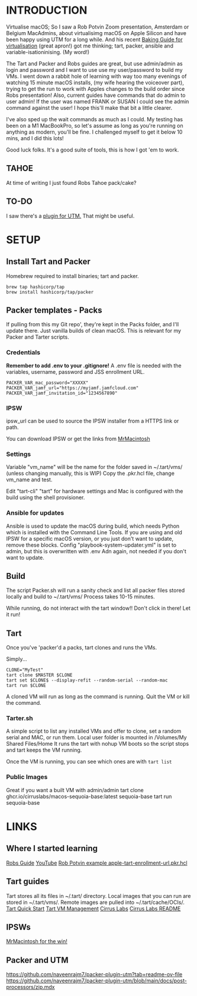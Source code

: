 # INTRODUCTION
Virtualise macOS; So I saw a Rob Potvin Zoom presentation, Amsterdam or Belgium MacAdmins, about virtualisimg macOS on Apple Silicon and have been happy using UTM for a long while. And his recent [Baking Guide for virtualisation](https://www.motionbug.com/the-cookbook-baking-up-your-perfect-jamf-pro-test-vm/) (great apron!) got me thinking; tart, packer, ansible and variable-isationinising. (My word!) 

The Tart and Packer and Robs guides are great, but use admin/admin as login and password and I want to use use my user/password to build my VMs. I went down a rabbit hole of learning with way too many evenings of watching 15 minute macOS installs, (my wife hearing the voiceover part), trying to get the run to work with Apples changes to the build order since Robs presentation! Also, current guides have commands that do admin to user admin! If the user was named FRANK or SUSAN I could see the admin command against the user! I hope this'll make that bit a little clearer. 

I've also sped up the wait commands as much as I could. My testing has been on a M1 MacBookPro, so let's assume as long as you're running on anything as modern, you'll be fine. I challenged myself to get it below 10 mins, and I did this lots!

Good luck folks. It's a good suite of tools, this is how I got 'em to work.

## TAHOE
At time of writing I just found Robs Tahoe pack/cake? 

## TO-DO
I saw there's a [plugin for UTM.](https://github.com/naveenrajm7/packer-plugin-utm) That might be useful.

# SETUP

## Install Tart and Packer
Homebrew required to install binaries; tart and packer.
```brew install cirruslabs/cli/tart
brew tap hashicorp/tap
brew install hashicorp/tap/packer
```

## Packer templates - Packs
If pulling from this my Git repo', they're kept in the Packs folder, and I'll update there. Just vanilla builds of clean macOS. This is relevant for my Packer and Tarter scripts.

### Credentials
**Remember to add .env to your .gitignore!**
A .env file is needed with the variables, username, password and JSS enrollment URL.
```PACKER_VAR_mac_username="XXXXX"
PACKER_VAR_mac_password="XXXXX"
PACKER_VAR_jamf_url="https://myjamf.jamfcloud.com"
PACKER_VAR_jamf_invitation_id="1234567890"
```
### IPSW
ipsw_url can be used to source the IPSW installer from a HTTPS link or path.

You can download IPSW or get the links from [MrMacintosh](https://mrmacintosh.com/apple-silicon-m1-full-macos-restore-ipsw-firmware-files-database/)

### Settings
Variable "vm_name" will be the name for the folder saved in ~/.tart/vms/ (unless changing manually, this is WIP) Copy the .pkr.hcl file, change vm_name and test. 

Edit "tart-cli" "tart" for hardware settings and Mac is configured with the build using the shell provisioner. 

### Ansible for updates
Ansible is used to update the macOS during build, which needs Python which is installed with the Command Line Tools. If you are using and old IPSW for a specific macOS version, or you just don't want to update, remove these blocks.
Config "playbook-system-updater.yml" is set to admin, but this is overwritten with .env Adn again, not needed if you don't want to update.

## Build
The script Packer.sh will run a sanity check and list all packer files stored locally and build to ~/.tart/vms/ Process takes 10-15 minutes.

While running, do not interact with the tart window!! Don't click in there! Let it run!

## Tart
Once you've 'packer'd a packs, tart clones and runs the VMs.

Simply...
```MASTER="vanilla-sequoia.pkr.hcl"
CLONE="MyTest"
tart clone $MASTER $CLONE
tart set $CLONE$ --display-refit --random-serial --random-mac
tart run $CLONE
```

A cloned VM will run as long as the command is running. Quit the VM or kill the command.

### Tarter.sh
A simple script to list any installed VMs and offer to clone, set a random serial and MAC, or run them. Local user folder is mounted in /Volumes/My Shared Files/Home
It runs the tart with nohup VM boots so the script stops and tart keeps the VM running.

Once the VM is running, you can see which ones are with `tart list`

### Public Images
Great if you want a built VM with admin/admin 
tart clone ghcr.io/cirruslabs/macos-sequoia-base:latest sequoia-base
tart run sequoia-base

# LINKS
## Where I started learning
[Robs Guide](https://www.motionbug.com/the-cookbook-baking-up-your-perfect-jamf-pro-test-vm/)
[YouTube](https://www.youtube.com/watch?v=7DqS9bG3bkg)
[Rob Potvin example apple-tart-enrollment-url.pkr.hcl](https://github.com/motionbug/macad.uk2025/tree/main/packer-templates)
## Tart guides
Tart stores all its files in ~/.tart/ directory. Local images that you can run are stored in ~/.tart/vms/. Remote images are pulled into ~/.tart/cache/OCIs/.
[Tart Quick Start](https://tart.run/quick-start/) [Tart VM Management](https://tart.run/integrations/vm-management/) [Cirrus Labs](https://github.com/cirruslabs/tart) [Cirrus Labs README](https://github.com/cirruslabs/tart/blob/main/README.md)
## IPSWs
[MrMacintosh for the win!](https://mrmacintosh.com/apple-silicon-m1-full-macos-restore-ipsw-firmware-files-database/)
## Packer and UTM
https://github.com/naveenrajm7/packer-plugin-utm?tab=readme-ov-file
https://github.com/naveenrajm7/packer-plugin-utm/blob/main/docs/post-processors/zip.mdx


